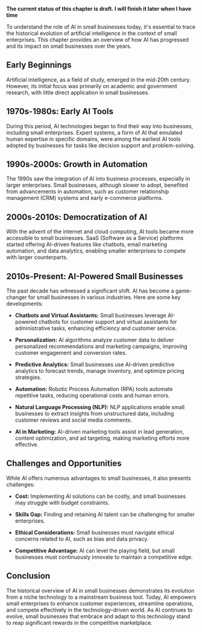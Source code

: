 **The current status of this chapter is draft. I will finish it later when I have time**

To understand the role of AI in small businesses today, it's essential to trace the historical evolution of artificial intelligence in the context of small enterprises. This chapter provides an overview of how AI has progressed and its impact on small businesses over the years.

**Early Beginnings**
--------------------

Artificial intelligence, as a field of study, emerged in the mid-20th century. However, its initial focus was primarily on academic and government research, with little direct application in small businesses.

**1970s-1980s: Early AI Tools**
-------------------------------

During this period, AI technologies began to find their way into businesses, including small enterprises. Expert systems, a form of AI that emulated human expertise in specific domains, were among the earliest AI tools adopted by businesses for tasks like decision support and problem-solving.

**1990s-2000s: Growth in Automation**
-------------------------------------

The 1990s saw the integration of AI into business processes, especially in larger enterprises. Small businesses, although slower to adopt, benefited from advancements in automation, such as customer relationship management (CRM) systems and early e-commerce platforms.

**2000s-2010s: Democratization of AI**
--------------------------------------

With the advent of the internet and cloud computing, AI tools became more accessible to small businesses. SaaS (Software as a Service) platforms started offering AI-driven features like chatbots, email marketing automation, and data analytics, enabling smaller enterprises to compete with larger counterparts.

**2010s-Present: AI-Powered Small Businesses**
----------------------------------------------

The past decade has witnessed a significant shift. AI has become a game-changer for small businesses in various industries. Here are some key developments:

* **Chatbots and Virtual Assistants:** Small businesses leverage AI-powered chatbots for customer support and virtual assistants for administrative tasks, enhancing efficiency and customer service.

* **Personalization:** AI algorithms analyze customer data to deliver personalized recommendations and marketing campaigns, improving customer engagement and conversion rates.

* **Predictive Analytics:** Small businesses use AI-driven predictive analytics to forecast trends, manage inventory, and optimize pricing strategies.

* **Automation:** Robotic Process Automation (RPA) tools automate repetitive tasks, reducing operational costs and human errors.

* **Natural Language Processing (NLP):** NLP applications enable small businesses to extract insights from unstructured data, including customer reviews and social media comments.

* **AI in Marketing:** AI-driven marketing tools assist in lead generation, content optimization, and ad targeting, making marketing efforts more effective.

**Challenges and Opportunities**
--------------------------------

While AI offers numerous advantages to small businesses, it also presents challenges:

* **Cost:** Implementing AI solutions can be costly, and small businesses may struggle with budget constraints.

* **Skills Gap:** Finding and retaining AI talent can be challenging for smaller enterprises.

* **Ethical Considerations:** Small businesses must navigate ethical concerns related to AI, such as bias and data privacy.

* **Competitive Advantage:** AI can level the playing field, but small businesses must continuously innovate to maintain a competitive edge.

**Conclusion**
--------------

The historical overview of AI in small businesses demonstrates its evolution from a niche technology to a mainstream business tool. Today, AI empowers small enterprises to enhance customer experiences, streamline operations, and compete effectively in the technology-driven world. As AI continues to evolve, small businesses that embrace and adapt to this technology stand to reap significant rewards in the competitive marketplace.
